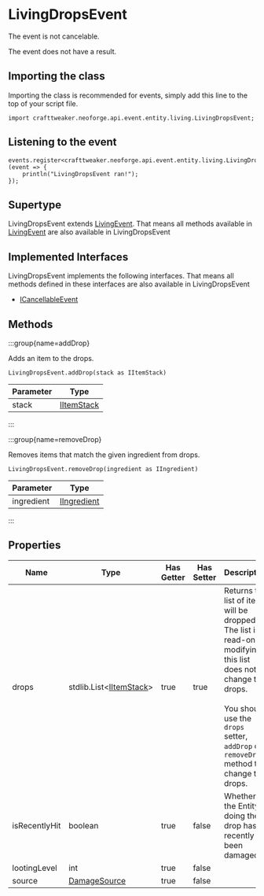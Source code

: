 # LivingDropsEvent

The event is not cancelable.

The event does not have a result.

## Importing the class

Importing the class is recommended for events, simply add this line to the top of your script file.
```zenscript
import crafttweaker.neoforge.api.event.entity.living.LivingDropsEvent;
```


## Listening to the event

```zenscript
events.register<crafttweaker.neoforge.api.event.entity.living.LivingDropsEvent>(event => {
    println("LivingDropsEvent ran!");
});
```


## Supertype

LivingDropsEvent extends [LivingEvent](/neoforge/api/event/entity/living/LivingEvent). That means all methods available in [LivingEvent](/neoforge/api/event/entity/living/LivingEvent) are also available in LivingDropsEvent

## Implemented Interfaces
LivingDropsEvent implements the following interfaces. That means all methods defined in these interfaces are also available in LivingDropsEvent

- [ICancellableEvent](/neoforge/api/event/ICancellableEvent)

## Methods

:::group{name=addDrop}

Adds an item to the drops.

```zenscript
LivingDropsEvent.addDrop(stack as IItemStack)
```

| Parameter |                    Type                    |
|-----------|--------------------------------------------|
| stack     | [IItemStack](/vanilla/api/item/IItemStack) |


:::

:::group{name=removeDrop}

Removes items that match the given ingredient from drops.

```zenscript
LivingDropsEvent.removeDrop(ingredient as IIngredient)
```

| Parameter  |                        Type                        |
|------------|----------------------------------------------------|
| ingredient | [IIngredient](/vanilla/api/ingredient/IIngredient) |


:::


## Properties

|     Name      |                             Type                              | Has Getter | Has Setter |                                                                                                        Description                                                                                                         |
|---------------|---------------------------------------------------------------|------------|------------|----------------------------------------------------------------------------------------------------------------------------------------------------------------------------------------------------------------------------|
| drops         | stdlib.List&lt;[IItemStack](/vanilla/api/item/IItemStack)&gt; | true       | true       | Returns the list of items will be dropped. The list is read-only, modifying this list does not change the drops. <br />   <br />  You should use the `drops` setter, `addDrop` or `removeDrop` method to change the drops. |
| isRecentlyHit | boolean                                                       | true       | false      | Whether the Entity doing the drop has recently been damaged.                                                                                                                                                               |
| lootingLevel  | int                                                           | true       | false      |                                                                                                                                                                                                                            |
| source        | [DamageSource](/vanilla/api/world/damage/DamageSource)        | true       | false      |                                                                                                                                                                                                                            |

